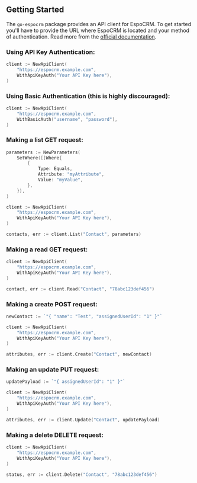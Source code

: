 ## Getting Started

The `go-espocrm` package provides an API client for EspoCRM. To get started you'll have to provide the URL where EspoCRM is located and your method of authentication. Read more from the [official documentation](https://docs.espocrm.com/development/api/#authentication).

### Using API Key Authentication:

```go
client := NewApiClient(
    "https://espocrm.example.com",
    WithApiKeyAuth("Your API Key here"),
)
```

### Using Basic Authentication (**this is highly discouraged**):

```go
client := NewApiClient(
    "https://espocrm.example.com",
    WithBasicAuth("username", "password"),
)
```

### Making a list GET request:

```go
parameters := NewParameters(
    SetWhere([]Where{
        {
            Type: Equals,
            Attribute: "myAttribute",
            Value: "myValue",
        },
    }),
)

client := NewApiClient(
    "https://espocrm.example.com",
    WithApiKeyAuth("Your API Key here"),
)

contacts, err := client.List("Contact", parameters)
```

### Making a read GET request:

```go
client := NewApiClient(
    "https://espocrm.example.com",
    WithApiKeyAuth("Your API Key here"),
)

contact, err := client.Read("Contact", "78abc123def456")
```

### Making a create POST request:

```go
newContact := `"{ "name": "Test", "assignedUserId": "1" }"`

client := NewApiClient(
    "https://espocrm.example.com",
    WithApiKeyAuth("Your API Key here"),
)

attributes, err := client.Create("Contact", newContact)
```

### Making an update PUT request:

```go
updatePayload := `"{ assignedUserId": "1" }"`

client := NewApiClient(
    "https://espocrm.example.com",
    WithApiKeyAuth("Your API Key here"),
)

attributes, err := client.Update("Contact", updatePayload)
```

### Making a delete DELETE request:

```go
client := NewApiClient(
    "https://espocrm.example.com",
    WithApiKeyAuth("Your API Key here"),
)

status, err := client.Delete("Contact", "78abc123def456")
```
